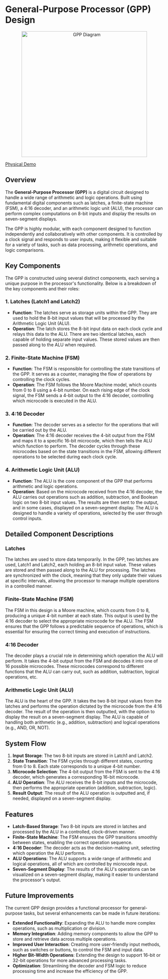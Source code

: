 # General-Purpose Processor (GPP) Design

<p align="center">
  <img src="https://i.imgur.com/II5ml2A.png" alt="GPP Diagram" width="400"/>
 <div><a href="https://www.youtube.com/watch?v=oxegSPTuK34">Physical Demo</a></div>
</p>


## Overview

The **General-Purpose Processor (GPP)** is a digital circuit designed to handle a wide range of arithmetic and logic operations. Built using fundamental digital components such as latches, a finite-state machine (FSM), a 4:16 decoder, and an arithmetic logic unit (ALU), the processor can perform complex computations on 8-bit inputs and display the results on seven-segment displays.

The GPP is highly modular, with each component designed to function independently and collaboratively with other components. It is controlled by a clock signal and responds to user inputs, making it flexible and suitable for a variety of tasks, such as data processing, arithmetic operations, and logic comparisons.

## Key Components

The GPP is constructed using several distinct components, each serving a unique purpose in the processor's functionality. Below is a breakdown of the key components and their roles:

### 1. **Latches (Latch1 and Latch2)**

- **Function**: The latches serve as storage units within the GPP. They are used to hold the 8-bit input values that will be processed by the Arithmetic Logic Unit (ALU).
- **Operation**: The latch stores the 8-bit input data on each clock cycle and relays this data to the ALU. There are two identical latches, each capable of holding separate input values. These stored values are then passed along to the ALU when required.

### 2. **Finite-State Machine (FSM)**

- **Function**: The FSM is responsible for controlling the state transitions of the GPP. It serves as a counter, managing the flow of operations by controlling the clock cycles.
- **Operation**: The FSM follows the Moore Machine model, which counts from 0 to 8 using a 4-bit number. On each rising edge of the clock signal, the FSM sends a 4-bit output to the 4:16 decoder, controlling which microcode is executed in the ALU.

### 3. **4:16 Decoder**

- **Function**: The decoder serves as a selector for the operations that will be carried out by the ALU.
- **Operation**: The 4:16 decoder receives the 4-bit output from the FSM and maps it to a specific 16-bit microcode, which then tells the ALU which function to perform. The decoder cycles through these microcodes based on the state transitions in the FSM, allowing different operations to be selected during each clock cycle.

### 4. **Arithmetic Logic Unit (ALU)**

- **Function**: The ALU is the core component of the GPP that performs arithmetic and logic operations.
- **Operation**: Based on the microcode received from the 4:16 decoder, the ALU carries out operations such as addition, subtraction, and Boolean logic on two 8-bit input values. The results are then sent to the output, and in some cases, displayed on a seven-segment display. The ALU is designed to handle a variety of operations, selected by the user through control inputs.

## Detailed Component Descriptions

### Latches

The latches are used to store data temporarily. In the GPP, two latches are used, Latch1 and Latch2, each holding an 8-bit input value. These values are stored and then passed along to the ALU for processing. The latches are synchronized with the clock, meaning that they only update their values at specific intervals, allowing the processor to manage multiple operations in a controlled manner.

### Finite-State Machine (FSM)

The FSM in this design is a Moore machine, which counts from 0 to 8, producing a unique 4-bit number at each state. This output is used by the 4:16 decoder to select the appropriate microcode for the ALU. The FSM ensures that the GPP follows a predictable sequence of operations, which is essential for ensuring the correct timing and execution of instructions.

### 4:16 Decoder

The decoder plays a crucial role in determining which operation the ALU will perform. It takes the 4-bit output from the FSM and decodes it into one of 16 possible microcodes. These microcodes correspond to different functions that the ALU can carry out, such as addition, subtraction, logical operations, etc.

### Arithmetic Logic Unit (ALU)

The ALU is the heart of the GPP. It takes the two 8-bit input values from the latches and performs the operation dictated by the microcode from the 4:16 decoder. The result of the operation is then outputted, with the option to display the result on a seven-segment display. The ALU is capable of handling both arithmetic (e.g., addition, subtraction) and logical operations (e.g., AND, OR, NOT).

## System Flow

1. **Input Storage**: The two 8-bit inputs are stored in Latch1 and Latch2.
2. **State Transition**: The FSM cycles through different states, counting from 0 to 8. Each state corresponds to a unique 4-bit number.
3. **Microcode Selection**: The 4-bit output from the FSM is sent to the 4:16 decoder, which generates a corresponding 16-bit microcode.
4. **ALU Operation**: The ALU receives the 8-bit inputs and the microcode, then performs the appropriate operation (addition, subtraction, logic).
5. **Result Output**: The result of the ALU operation is outputted and, if needed, displayed on a seven-segment display.

## Features

- **Latch-Based Storage**: Two 8-bit inputs are stored in latches and processed by the ALU in a controlled, clock-driven manner.
- **Finite-State Machine**: The FSM ensures the GPP transitions smoothly between states, enabling the correct operation sequence.
- **4:16 Decoder**: The decoder acts as the decision-making unit, selecting which operation the ALU performs.
- **ALU Operations**: The ALU supports a wide range of arithmetic and logical operations, all of which are controlled by microcode input.
- **Seven-Segment Display**: The results of the ALU's operations can be visualized on a seven-segment display, making it easier to understand the processor's output.

## Future Improvements

The current GPP design provides a functional processor for general-purpose tasks, but several enhancements can be made in future iterations:

- **Extended Functionality**: Expanding the ALU to handle more complex operations, such as multiplication or division.
- **Memory Integration**: Adding memory components to allow the GPP to store and retrieve data across multiple operations.
- **Improved User Interaction**: Creating more user-friendly input methods, such as switches or buttons, to control the FSM and input data.
- **Higher Bit-Width Operations**: Extending the design to support 16-bit or 32-bit operations for more advanced processing tasks.
- **Optimization**: Streamlining the decoder and FSM logic to reduce processing time and increase the efficiency of the GPP.


